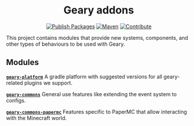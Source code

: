 <div align="center">

# Geary addons
[![Publish Packages](https://github.com/MineInAbyss/Geary-addons/actions/workflows/publish-packages.yml/badge.svg)](https://github.com/MineInAbyss/Geary-addons/actions/workflows/publish-packages.yml)
[![Maven](https://img.shields.io/maven-metadata/v?metadataUrl=https://repo.mineinabyss.com/releases/com/mineinabyss/geary-commons-papermc/maven-metadata.xml)](https://repo.mineinabyss.com/#/releases/com/mineinabyss/geary-commons-papermc)
[![Contribute](https://shields.io/badge/Contribute-e57be5?logo=github%20sponsors&style=flat&logoColor=white)](https://wiki.mineinabyss.com/contribute)
</div>

This project contains modules that provide new systems, components, and other types of behaviours to be used with Geary.

## Modules

[**`geary-platform`**](https://github.com/MineInAbyss/Geary-addons/tree/master/geary-platform)
A gradle platform with suggested versions for all geary-related plugins we support.

[**`geary-commons`**](https://github.com/MineInAbyss/Geary-addons/tree/master/geary-commons)
General use features like extending the event system to configs.

[**`geary-commons-papermc`**](https://github.com/MineInAbyss/Geary-addons/tree/master/geary-commons-papermc)
Features specific to PaperMC that allow interacting with the Minecraft world.
